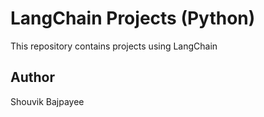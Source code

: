 # LangChain Projects (Python)
This repository contains projects using LangChain

## Author
Shouvik Bajpayee

